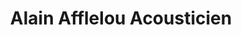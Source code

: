 ---
title: "Alain Afflelou Acousticien"
url: /saint-calais/alain-afflelou-acousticien/
shop: les appareils auditifs
---